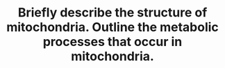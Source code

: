 ---
title: "Briefly describe the structure of mitochondria. Outline the metabolic processes that occur in mitochondria."
entityType: SAQ
exam: PEX
college: ANZCA
year: 2013
sitting: C
question: 14
passRate: 37
EC_expectedDomains:
- "To pass \n• Description of mitochondrion: \n• intracellular organelle \n• Inner and outer membrane \n• Central matrix \n• Cristae (folds in inner membrane)"
- "Second part \n• Main function is oxidative phoshphorylation \n• Needed to explain Krebs cycle (where it occurs,substrate,products:NADH and FADH2,)"
- "Also needed to explain electron transport chain: where, substrates, how it works, purpose and product."
EC_extraCredit:
- "Extra marks : \n• stating matrix site of Krebs cycle and ETC on inner membrane with H ions abundant in intermembrane space. \n• increased number in metabolically active tissue. \n• Some cells lack mitochondria e.g. RBC \n• DNA (smaller genome, maternal inheritance) \n• T RNA \n• Ribosomes present"
- "Extra marks for stating CO2 produced from this cycle, NADH creates 3 ATP FADH2 creates 2 ATP."
- "Extra marks for \n• correct stoichiometry, \n• naming the cytochrome enzymes, \n• appreciating 3 of the 5 complexes pump H+ out of the matrix into the inter membrane space against a concentration gradient, \n• describing the H+ ion passing down an electochem gradient via ATP synthase to facilitate ADP→ATP, \n• stating O2 is final electron acceptor, metabolic water produced and overall 36 ATP for 1 mol glucose"
- "Other functions: \n• Drug biotransformation \n• Apoptosis (programmed cell death) \n• Ca sequestration"
EC_errorsCommon:
- "This question was poorly answered overall however some candidates scored very well."
- "The question came in 2 parts. Many candidates did not address the structure of the mitochondrion and this cost around one third of the potential mark."
---